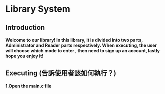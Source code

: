 # Library System

## Introduction
####  Welcome to our library!  In this library, it is divided into two parts, Administrator and Reader parts respectively. When executing, the user will choose which mode to enter , then need to sign up an account, lastly hope you enjoy it!

## Executing (告訴使用者該如何執行？)
#### 1.Open the main.c file
